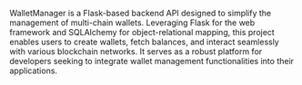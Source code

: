 WalletManager is a Flask-based backend API designed to simplify the management of multi-chain wallets. Leveraging Flask for the web framework and SQLAlchemy for object-relational mapping, this project enables users to create wallets, fetch balances, and interact seamlessly with various blockchain networks. It serves as a robust platform for developers seeking to integrate wallet management functionalities into their applications.